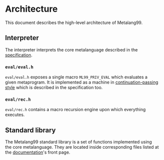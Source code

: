 # Architecture

This document describes the high-level architecture of Metalang99.

## Interpreter

The interpreter interprets the core metalanguage described in the [specification].

[specification]: https://github.com/Hirrolot/metalang99/blob/master/spec/spec.pdf

### `eval/eval.h`

`eval/eval.h` exposes a single macro `ML99_PRIV_EVAL` which evaluates a given metaprogram. It is implemented as a machine in [continuation-passing style] which is described in the specification too.

[continuation-passing style]: https://en.wikipedia.org/wiki/Continuation-passing_style

### `eval/rec.h`

`eval/rec.h` contains a macro recursion engine upon which everything executes.

## Standard library

The Metalang99 standard library is a set of functions implemented using the core metalanguage. They are located inside corresponding files listed at the [documentation]'s front page.

[documentation]: https://metalang99.readthedocs.io/en/latest/
